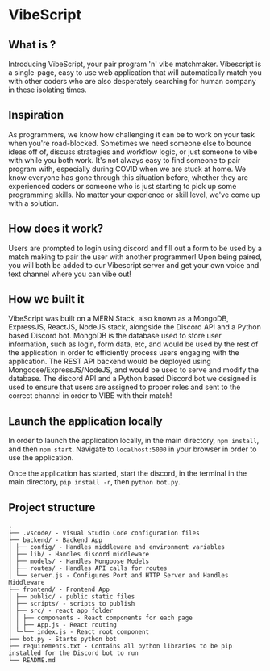# VibeScript

## What is <VibeScript/>?
Introducing VibeScript, your pair program 'n' vibe matchmaker.  Vibescript is a single-page, easy to use web application that will automatically match you with other coders who are also desperately searching for human company in these isolating times. 

## Inspiration
As programmers, we know how challenging it can be to work on your task when you're road-blocked. Sometimes we need someone else to bounce ideas off of, discuss strategies and workflow logic, or just someone to vibe with while you both work. It's not always easy to find someone to pair program with, especially during COVID when we are stuck at home. We know everyone has gone through this situation before, whether they are experienced coders or someone who is just starting to pick up some programming skills. No matter your experience or skill level, we've come up with a solution.

## How does it work?
Users are prompted to login using discord and fill out a form to be used by a match making to pair the user with another programmer! Upon being paired, you will both be added to our Vibescript server and get your own voice and text channel where you can vibe out! 

## How we built it
VibeScript was built on a MERN Stack, also known as a MongoDB, ExpressJS, ReactJS, NodeJS stack, alongside the Discord API and a Python based Discord bot. MongoDB is the database used to store user information, such as login, form data, etc, and would be used by the rest of the application in order to efficiently process users engaging with the application. The REST API backend would be deployed using Mongoose/ExpressJS/NodeJS, and would be used to serve and modify the database. The discord API and a Python based Discord bot we designed is used to ensure that users are assigned to proper roles and sent to the correct channel in order to VIBE with their match!

## Launch the application locally
In order to launch the application locally, in the main directory, `npm install`, and then `npm start`. Navigate to `localhost:5000` in your browser in order to use the application.

Once the application has started, start the discord, in the terminal in the main directory, `pip install -r`, then `python bot.py`.

## Project structure
```
.
├── .vscode/ - Visual Studio Code configuration files
├── backend/ - Backend App
│ ├── config/ - Handles middleware and environment variables
│ ├── lib/ - Handles discord middleware
│ ├── models/ - Handles Mongoose Models
│ ├── routes/ - Handles API calls for routes
│ └── server.js - Configures Port and HTTP Server and Handles Middleware
├── frontend/ - Frontend App
│ ├── public/ - public static files
│ ├── scripts/ - scripts to publish
│ ├── src/ - react app folder
│ │ ├── components - React components for each page
│ │ ├── App.js - React routing
│ └─└── index.js - React root component
├── bot.py - Starts python bot
├── requirements.txt - Contains all python libraries to be pip installed for the Discord bot to run
└── README.md
```
